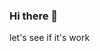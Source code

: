 ### Hi there 👋

<!--
**nilldiggonto/nilldiggonto** is a ✨ _special_ ✨ repository because its `README.md` (this file) appears on your GitHub profile.


- 🔭 I’m currently working on ...
- 🌱 I’m currently learning ...
- 👯 I’m looking to collaborate on ...
- 🤔 I’m looking for help with ...
- 💬 Ask me about ...
- 📫 How to reach me: ...
- 😄 Pronouns: ...
- ⚡ Fun fact: ...
-->

<html>

  <style>
  p{
    color:'red';
    }
  </style>
  <body>
    <p class="bg-primary"> let's see if it's work </p>
    </body>
  </html>
